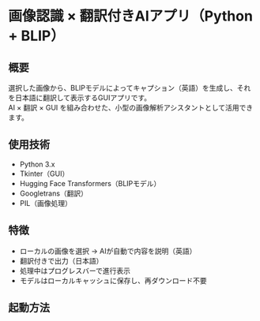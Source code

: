 # 画像認識 × 翻訳付きAIアプリ（Python + BLIP）

## 概要
選択した画像から、BLIPモデルによってキャプション（英語）を生成し、それを日本語に翻訳して表示するGUIアプリです。  
AI × 翻訳 × GUI を組み合わせた、小型の画像解析アシスタントとして活用できます。

## 使用技術
- Python 3.x
- Tkinter（GUI）
- Hugging Face Transformers（BLIPモデル）
- Googletrans（翻訳）
- PIL（画像処理）

## 特徴
- ローカルの画像を選択 → AIが自動で内容を説明（英語）
- 翻訳付きで出力（日本語）
- 処理中はプログレスバーで進行表示
- モデルはローカルキャッシュに保存し、再ダウンロード不要

## 起動方法

